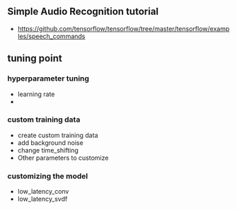 ## Simple Audio Recognition tutorial
- https://github.com/tensorflow/tensorflow/tree/master/tensorflow/examples/speech_commands

## tuning point
### hyperparameter tuning
- learning rate
- 

### custom training data 
- create custom training data
- add background noise
- change time_shifting
- Other parameters to customize

### customizing the model
- low_latency_conv
- low_latency_svdf
